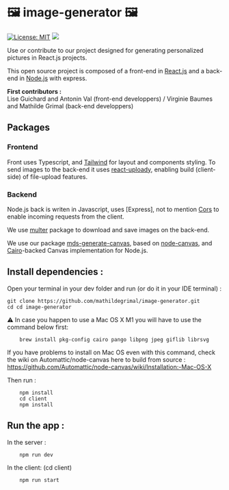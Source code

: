 #  🖼 image-generator 🖼 

[![License: MIT](https://img.shields.io/badge/License-MIT-green.svg)](https://opensource.org/licenses/MIT)
[![](https://img.shields.io/badge/Contributor%20Covenant-v2.0%20adopted-ff69b4.svg)](CODE_OF_CONDUCT.md)
    
Use or contribute to our project designed for generating personalized pictures in React.js projects.

This open source project is composed of a front-end in [React.js](https://fr.reactjs.org) and a back-end in [Node.js](https://nodejs.org/en/) with express.

**First contributors :**<br/>
Lise Guichard and Antonin Val (front-end developpers) / Virginie Baumes and Mathilde Grimal (back-end developpers)

## Packages

### Frontend

Front uses Typescript, and [Tailwind](https://tailwindcss.com) for layout and components styling.
To send images to the back-end it uses [react-uploady](https://github.com/rpldy/react-uploady), enabling build (client-side) of file-upload features.

### Backend

Node.js back is writen in Javascript, uses [Express], not to mention [Cors](https://expressjs.com/en/resources/middleware/cors.html) to enable incoming requests from the client.

We use [multer](https://www.npmjs.com/package/multer) package to download and save images on the back-end.

We use our package [mds-generate-canvas](https://www.npmjs.com/package/mds-generate-canvas), based on [node-canvas](https://github.com/Automattic/node-canvas), and [Cairo](https://cairographics.org)-backed Canvas implementation for Node.js.

## Install dependencies :

Open your terminal in your dev folder and run (or do it in your IDE terminal) :
```
git clone https://github.com/mathildegrimal/image-generator.git
cd cd image-generator
```

⚠ In case you happen to use a Mac OS X M1 you will have to use the command below first:
```
    brew install pkg-config cairo pango libpng jpeg giflib librsvg
```
If you have problems to install on Mac OS even with this command, check the wiki on Automattic/node-canvas here to build from source :
https://github.com/Automattic/node-canvas/wiki/Installation:-Mac-OS-X

Then run :
```
    npm install
    cd client 
    npm install
```

## Run the app :
In the server :
```
    npm run dev
```
In the client: (cd client)
```
    npm run start
```
